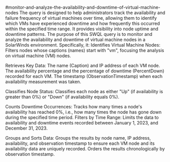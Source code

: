 #monitor-and-analyze-the-availability-and-downtime-of-virtual-machine-nodes
The query is designed to help administrators track the availability and failure frequency of virtual machines over time, allowing them to identify which VMs have experienced downtime and how frequently this occurred within the specified time range. It provides visibility into node uptime and downtime patterns.
The purpose of this SWQL query is to monitor and analyze the availability and downtime of virtual machine nodes in a SolarWinds environment. Specifically, it:
Identifies Virtual Machine Nodes: Filters nodes whose captions (names) start with "vm", focusing the analysis on virtual machine (VM) nodes.

Retrieves Key Data:
The name (Caption) and IP address of each VM node.
The availability percentage and the percentage of downtime (PercentDown) recorded for each VM.
The timestamp (ObservationTimestamp) when each availability measurement was taken.

Classifies Node Status:
Classifies each node as either "Up" (if availability is greater than 0%) or "Down" (if availability equals 0%).

Counts Downtime Occurrences:
Tracks how many times a node's availability has reached 0%, i.e., how many times the node has gone down during the specified time period.
Filters by Time Range: Limits the data to availability and downtime events recorded between January 1, 2023, and December 31, 2023.

Groups and Sorts Data:
Groups the results by node name, IP address, availability, and observation timestamp to ensure each VM node and its availability data are uniquely recorded.
Orders the results chronologically by observation timestamp.
